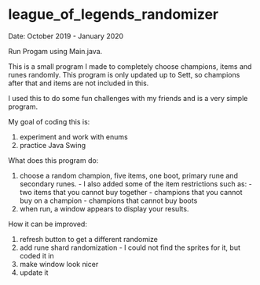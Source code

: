 # league_of_legends_randomizer
Date: October 2019 - January 2020

Run Progam using Main.java.

This is a small program I made to completely choose champions, items and runes randomly. 
This program is only updated up to Sett, so champions after that and items are not included in this.

I used this to do some fun challenges with my friends and is a very simple program.

My goal of coding this is:
  1. experiment and work with enums
  2. practice Java Swing
  
What does this program do:
  1. choose a random champion, five items, one boot, primary rune and secondary runes.
    - I also added some of the item restrictions such as:
         - two items that you cannot buy together
         - champions that you cannot buy on a champion
         - champions that cannot buy boots
  2. when run, a window appears to display your results.
  
How it can be improved:
  1. refresh button to get a different randomize
  2. add rune shard randomization
    - I could not find the sprites for it, but coded it in
  3. make window look nicer
  4. update it
